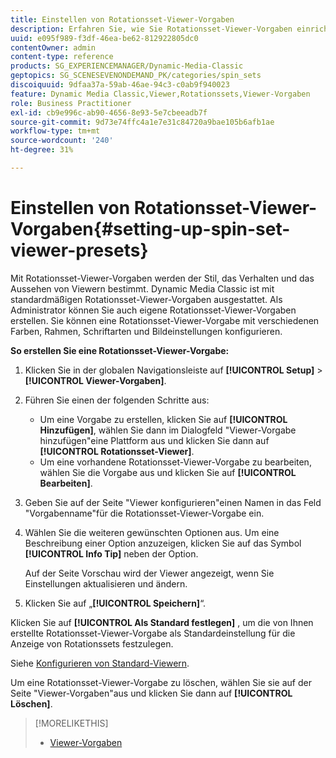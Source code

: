 ```yaml
---
title: Einstellen von Rotationsset-Viewer-Vorgaben
description: Erfahren Sie, wie Sie Rotationsset-Viewer-Vorgaben einrichten.
uuid: e095f989-f3df-46ea-be62-812922805dc0
contentOwner: admin
content-type: reference
products: SG_EXPERIENCEMANAGER/Dynamic-Media-Classic
geptopics: SG_SCENESEVENONDEMAND_PK/categories/spin_sets
discoiquuid: 9dfaa37a-59ab-46ae-94c3-c0ab9f940023
feature: Dynamic Media Classic,Viewer,Rotationssets,Viewer-Vorgaben
role: Business Practitioner
exl-id: cb9e996c-ab90-4656-8e93-5e7cbeeadb7f
source-git-commit: 9d73e74ffc4a1e7e31c84720a9bae105b6afb1ae
workflow-type: tm+mt
source-wordcount: '240'
ht-degree: 31%

---
```


# Einstellen von Rotationsset-Viewer-Vorgaben{#setting-up-spin-set-viewer-presets}

Mit Rotationsset-Viewer-Vorgaben werden der Stil, das Verhalten und das Aussehen von Viewern bestimmt. Dynamic Media Classic ist mit standardmäßigen Rotationsset-Viewer-Vorgaben ausgestattet. Als Administrator können Sie auch eigene Rotationsset-Viewer-Vorgaben erstellen. Sie können eine Rotationsset-Viewer-Vorgabe mit verschiedenen Farben, Rahmen, Schriftarten und Bildeinstellungen konfigurieren.

**So erstellen Sie eine Rotationsset-Viewer-Vorgabe:**

1. Klicken Sie in der globalen Navigationsleiste auf **[!UICONTROL Setup]** > **[!UICONTROL Viewer-Vorgaben]**.
1. Führen Sie einen der folgenden Schritte aus:

   * Um eine Vorgabe zu erstellen, klicken Sie auf **[!UICONTROL Hinzufügen]**, wählen Sie dann im Dialogfeld &quot;Viewer-Vorgabe hinzufügen&quot;eine Plattform aus und klicken Sie dann auf **[!UICONTROL Rotationsset-Viewer]**.
   * Um eine vorhandene Rotationsset-Viewer-Vorgabe zu bearbeiten, wählen Sie die Vorgabe aus und klicken Sie auf **[!UICONTROL Bearbeiten]**.

1. Geben Sie auf der Seite &quot;Viewer konfigurieren&quot;einen Namen in das Feld &quot;Vorgabenname&quot;für die Rotationsset-Viewer-Vorgabe ein.
1. Wählen Sie die weiteren gewünschten Optionen aus. Um eine Beschreibung einer Option anzuzeigen, klicken Sie auf das Symbol **[!UICONTROL Info Tip]** neben der Option.

   Auf der Seite Vorschau wird der Viewer angezeigt, wenn Sie Einstellungen aktualisieren und ändern.

1. Klicken Sie auf „**[!UICONTROL Speichern]**“.

Klicken Sie auf **[!UICONTROL Als Standard festlegen]** , um die von Ihnen erstellte Rotationsset-Viewer-Vorgabe als Standardeinstellung für die Anzeige von Rotationssets festzulegen.

Siehe [Konfigurieren von Standard-Viewern](application-setup.md#configuring_default_viewers). 

Um eine Rotationsset-Viewer-Vorgabe zu löschen, wählen Sie sie auf der Seite &quot;Viewer-Vorgaben&quot;aus und klicken Sie dann auf **[!UICONTROL Löschen]**.

>[!MORELIKETHIS]
>
>* [Viewer-Vorgaben](application-setup.md#viewer_presets)

